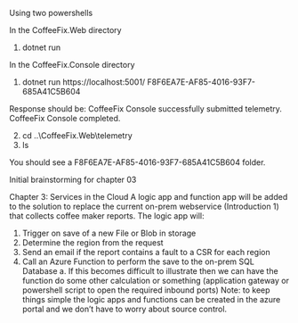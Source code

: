 Using two powershells

In the CoffeeFix.Web directory
1) dotnet run

In the CoffeeFix.Console directory
1) dotnet run https://localhost:5001/ F8F6EA7E-AF85-4016-93F7-685A41C5B604

Response should be: 
	CoffeeFix Console successfully submitted telemetry.
	CoffeeFix Console completed.

2) cd ..\CoffeeFix.Web\telemetry
3) ls

You should see a F8F6EA7E-AF85-4016-93F7-685A41C5B604 folder.

Initial brainstorming for chapter 03

Chapter 3: Services in the Cloud
A logic app and function app will be added to the solution to replace the current on-prem webservice (Introduction 1) that collects coffee maker reports. The logic app will:
1.	Trigger on save of a new File or Blob in storage
2.	Determine the region from the request
3.	Send an email if the report contains a fault to a CSR for each region
4.	Call an Azure Function to perform the save to the on-prem SQL Database
a.	If this becomes difficult to illustrate then we can have the function do some other calculation or something (application gateway or powershell script to open the required inbound ports)
Note: to keep things simple the logic apps and functions can be created in the azure portal and we don’t have to worry about source control.
